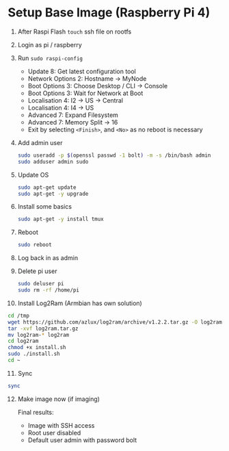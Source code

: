 # Setup Base Image (Raspberry Pi 4)

1. After Raspi Flash `touch` ssh file on rootfs

2. Login as pi / raspberry

3. Run `sudo raspi-config`

   - Update 8: Get latest configuration tool
   - Network Options 2: Hostname -> MyNode
   - Boot Options 3: Choose Desktop / CLI -> Console
   - Boot Options 3: Wait for Network at Boot
   - Localisation 4: I2 -> US -> Central
   - Localisation 4: I4 -> US
   - Advanced 7: Expand Filesystem
   - Advanced 7: Memory Split -> 16
   - Exit by selecting `<Finish>`, and `<No>` as no reboot is necessary

4. Add admin user

   ```sh
   sudo useradd -p $(openssl passwd -1 bolt) -m -s /bin/bash admin
   sudo adduser admin sudo
   ```

5. Update OS

   ```sh
   sudo apt-get update
   sudo apt-get -y upgrade
   ```

6. Install some basics

   ```sh
   sudo apt-get -y install tmux
   ```

7. Reboot

   ```sh
   sudo reboot
   ```

8. Log back in as admin

9. Delete pi user

   ```sh
   sudo deluser pi
   sudo rm -rf /home/pi
   ```

10. Install Log2Ram (Armbian has own solution)

   ```sh
   cd /tmp
   wget https://github.com/azlux/log2ram/archive/v1.2.2.tar.gz -O log2ram.tar.gz
   tar -xvf log2ram.tar.gz
   mv log2ram-* log2ram
   cd log2ram
   chmod +x install.sh
   sudo ./install.sh
   cd ~
   ```

11. Sync

   ```sh
   sync
   ```

12. Make image now (if imaging)

    Final results:

     - Image with SSH access
     - Root user disabled
     - Default user admin with password bolt
